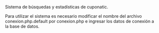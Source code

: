 Sistema de búsquedas y estadísticas de cuponatic. 

Para utilizar el sistema es necesario modificar el nombre del archivo conexion.php.default por conexion.php e ingresar los datos de conexión a la base de datos.